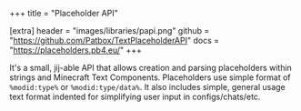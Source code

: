 +++
title = "Placeholder API"

[extra]
header = "images/libraries/papi.png"
github = "https://github.com/Patbox/TextPlaceholderAPI"
docs = "https://placeholders.pb4.eu/"
+++

It's a small, jij-able API that allows creation and parsing placeholders within strings and Minecraft Text Components.
Placeholders use simple format of `%modid:type%` or `%modid:type/data%`.
It also includes simple, general usage text format indented for simplifying user input in configs/chats/etc.
